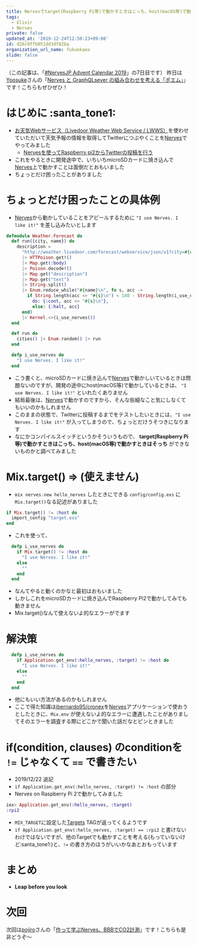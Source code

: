 ```yaml
---
title: Nervesでtarget(Raspberry Pi等)で動かすときはこっち、host(macOS等)で動かすときはそっち
tags:
  - Elixir
  - Nerves
private: false
updated_at: '2019-12-24T12:50:23+09:00'
id: d26c9ffb051dd3df82ba
organization_url_name: fukuokaex
slide: false
---
```

（この記事は、「[#NervesJP Advent Calendar 2019](https://qiita.com/advent-calendar/2019/nervesjp)」の7日目です）
昨日は[Yoosuke](https://qiita.com/Yoosuke)さんの「[Nerves と GraphQLsever の組み合わせを考える「ポエム」](https://qiita.com/Yoosuke/items/50fc77bf8230109cfa88)」です！こちらもぜひぜひ！

# はじめに :santa_tone1: 
- [お天気Webサービス（Livedoor Weather Web Service / LWWS）](http://weather.livedoor.com/weather_hacks/webservice)を使わせていただいて天気予報の情報を取得してTwitterにつぶやくことを[Nerves](https://nerves-project.org/)でやってみました
    - [Nervesを使ってRaspberry pi2からTwitterの投稿を行う](https://qiita.com/torifukukaiou/items/6096c201fbb013e65baa)
- これをやるときに開発途中で、いちいちmicroSDカードに焼き込んで[Nerves](https://nerves-project.org/)上で動かすことは面倒だとおもいました
- ちょっとだけ困ったことがありました

# ちょっとだけ困ったことの具体例
- [Nerves](https://nerves-project.org/)から動かしていることをアピールするために `"I use Nerves. I like it!"` を差し込みたいとします

```Elixir:lib/weather/forecast.ex 
defmodule Weather.Forecast do
  def run({city, name}) do
    description =
      "http://weather.livedoor.com/forecast/webservice/json/v1?city=#{city}"
      |> HTTPoison.get!()
      |> Map.get(:body)
      |> Poison.decode!()
      |> Map.get("description")
      |> Map.get("text")
      |> String.split()
      |> Enum.reduce_while("#{name}\n", fn s, acc ->
        if String.length(acc <> "#{s}\n") < 140 - String.length(i_use_nerves()),
          do: {:cont, acc <> "#{s}\n"},
          else: {:halt, acc}
      end)
      |> Kernel.<>(i_use_nerves())
  end

  def run do
    cities() |> Enum.random() |> run
  end

  defp i_use_nerves do
    "I use Nerves. I like it!"
  end
```
- こう書くと、microSDカードに焼き込んで[Nerves](https://nerves-project.org/)で動かしいているときは問題ないのですが、開発の途中にhost(macOS等)で動かしているときは、 `"I use Nerves. I like it!"` といれたくありません
- 結局最後は、[Nerves](https://nerves-project.org/)で動かすのですから、そんな些細なこと気にしなくてもいいのかもしれません
- このままの状態で、Twitterに投稿するまでをテストしたいときには、`"I use Nerves. I like it!"` が入ってしまうので、ちょっとだけうそつきになります
- なにかコンパイルスイッチというかそういうもので、 **target(Raspberry Pi等)で動かすときはこっち、host(macOS等)で動かすときはそっち** ができないものかと調べてみました

# Mix.target() => (使えません)
- `mix nerves.new hello_nerves` したときにできる `config/config.exs` に `Mix.target()`なる記述がありました

```Elixir:config/config.exs
if Mix.target() != :host do
  import_config "target.exs"
end
```
- これを使って、

```Elixir:lib/weather/forecast.ex 
  defp i_use_nerves do
    if Mix.target() != :host do
      "I use Nerves. I like it!"
    else
      ""
    end
  end
```
- なんてやると動くのかなと最初はおもいました
- しかしこれをmicroSDカードに焼き込んでRaspberry Pi2で動かしてみても動きません
- Mix.target()なんて使えないよ的なエラーがでます

# 解決策
```Elixir:lib/weather/forecast.ex 
  defp i_use_nerves do
    if Application.get_env(:hello_nerves, :target) != :host do
      "I use Nerves. I like it!"
    else
      ""
    end
  end
```

- 他にもいい方法があるのかもしれません
- ここで得た知識は[jbernardo95/cronex](https://github.com/jbernardo95/cronex)を[Nerves](https://nerves-project.org/)アプリケーションで使おうとしたときに、`Mix.env` が使えないよ的なエラーに遭遇したことがありましてそのエラーを調査する際にどこかで聞いた話だなとピンときました

# if(condition, clauses) のconditionを `!=` じゃなくて `==` で書きたい
- 2019/12/22 追記
- `if Application.get_env(:hello_nerves, :target) != :host` の部分
- Nerves on Raspberry Pi 2で動かしてみました

```Elixir
iex> Application.get_env(:hello_nerves, :target)
:rpi2
```
- `MIX_TARGET`に設定した[Targets](https://hexdocs.pm/nerves/targets.html) TAGが返ってくるようです
- `if Application.get_env(:hello_nerves, :target) == :rpi2` と書けないわけではないですが、他のTargetでも動かすことを考える(もっていないけど:santa_tone1:)と、`!=` の書き方のほうがいいかなあとおもっています


# まとめ
- **Leap before you look**

# 次回
次回は[pojiro](https://qiita.com/pojiro)さんの「[作って学ぶNerves、BBBでCO2計測](https://qiita.com/pojiro/items/ffc8f01fed5b02e3b17c)」です！こちらも是非どうぞ～
